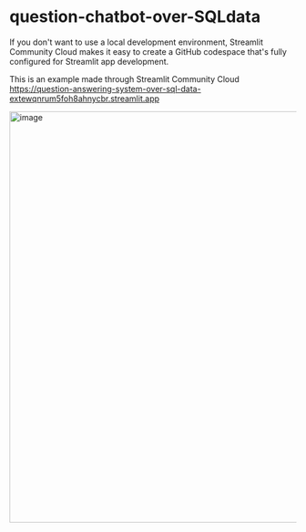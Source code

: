 # question-chatbot-over-SQLdata
If you don't want to use a local development environment, Streamlit Community Cloud makes it easy to create a GitHub codespace that's fully configured for Streamlit app development.

This is an example made through Streamlit Community Cloud https://question-answering-system-over-sql-data-extewqnrum5foh8ahnycbr.streamlit.app 

<img width="721" alt="image" src="https://github.com/user-attachments/assets/720995c1-983e-4395-b592-ca7d23902af2">
